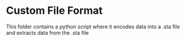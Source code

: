 # Custom File Format

This folder contains a python script where it encodes data into a .sta file and extracts data from the .sta file
